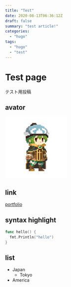 ```yaml
---
title: "Test"
date: 2020-08-13T06:36:12Z
draft: false
summary: "test article!"
categories: 
  - "hugo"
tags:
  - "hugo"
  - "test"
---
```


# Test page
テスト用投稿

## avator
![](avator.png)

## link
[portfolio](https://fukkatsuso.github.io/portfolio/)

## syntax highlight
```go
func hello() {
  fmt.Println("hello")
}
```

## list
- Japan
  - Tokyo
- America